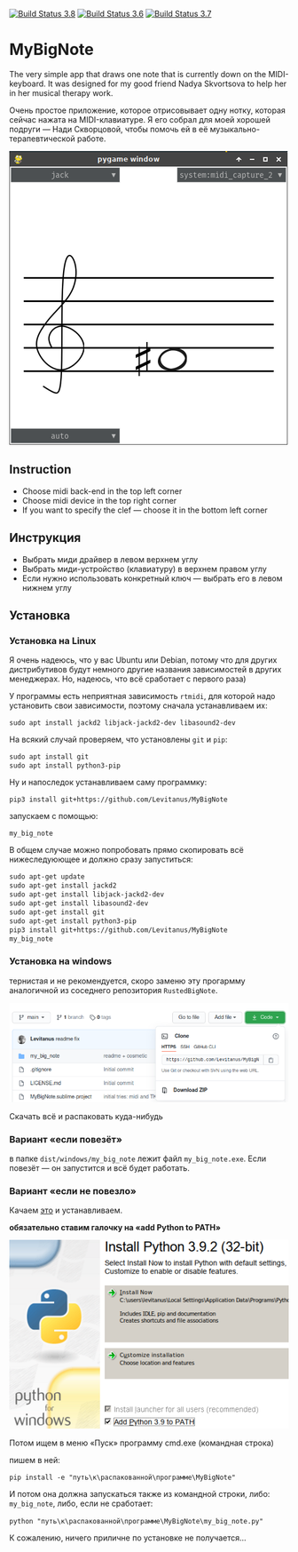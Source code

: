 [![Build Status 3.8](https://travis-ci.com/Levitanus/MyBigNote.svg?branch=main/1)](https://travis-ci.com/Levitanus/MyBigNote)
[![Build Status 3.6](https://travis-ci.com/Levitanus/MyBigNote.svg?branch=main/2)](https://travis-ci.com/Levitanus/MyBigNote)
[![Build Status 3.7](https://travis-ci.com/Levitanus/MyBigNote.svg?branch=main/3)](https://travis-ci.com/Levitanus/MyBigNote)

# MyBigNote

The very simple app that draws one note that is currently down on the MIDI-keyboard. It was designed for my good friend Nadya Skvortsova to help her in her musical therapy work.

Очень простое приложение, которое отрисовывает одну нотку, которая сейчас нажата на MIDI-клавиатуре. Я его собрал для моей хорошей подруги — Нади Скворцовой, чтобы помочь ей в её музыкально-терапевтической работе.

![screenshot](screenshot.png)

## Instruction

- Choose midi back-end in the top left corner
- Choose midi device in the top right corner
- If you want to specify the clef — choose it in the bottom left corner

## Инструкция

- Выбрать миди драйвер в левом верхнем углу
- Выбрать миди-устройство (клавиатуру) в верхнем правом углу
- Если нужно использовать конкретный ключ — выбрать его в левом нижнем углу

## Установка

### Установка на Linux

Я очень надеюсь, что у вас Ubuntu или Debian, потому что для других дистрибутивов будут немного другие названия зависимостей в других менеджерах. Но, надеюсь, что всё сработает с первого раза)

У программы есть неприятная зависимость `rtmidi`, для которой надо установить свои зависимости, поэтому сначала устанавливаем их:

```
sudo apt install jackd2 libjack-jackd2-dev libasound2-dev
```

На всякий случай проверяем, что установлены `git` и `pip`:

```
sudo apt install git
sudo apt install python3-pip
```

Ну и напоследок устанавливаем саму программку:

```
pip3 install git+https://github.com/Levitanus/MyBigNote
```

запускаем с помощью:

```
my_big_note
```

В общем случае можно попробовать прямо скопировать всё нижеследуюющее и должно сразу запуститься:


```
sudo apt-get update
sudo apt-get install jackd2
sudo apt-get install libjack-jackd2-dev
sudo apt-get install libasound2-dev
sudo apt-get install git
sudo apt-get install python3-pip
pip3 install git+https://github.com/Levitanus/MyBigNote
my_big_note
```

### Установка на windows

тернистая и не рекомендуется, скоро заменю эту прогармму аналогичной из соседнего репозитория `RustedBigNote`.

![download](screnshot_download_zip.png)

Скачать всё и распаковать куда-нибудь

### Вариант «если повезёт»

в папке `dist/windows/my_big_note` лежит файл `my_big_note.exe`. Если повезёт — он запустится и всё будет работать.

### Вариант «если не повезло»

Качаем [это](https://www.python.org/ftp/python/3.9.2/python-3.9.2.exe) и устанавливаем.

**обязательно ставим галочку на «add Python to PATH»**

![галка на PATH](screnshot_path.png)

Потом ищем в меню «Пуск» программу cmd.exe (командная строка)

пишем в ней:

```
pip install -e "путь\к\распакованной\программе\MyBigNote"
```

И потом она должна запускаться также из командной строки, либо: `my_big_note`, либо, если не сработает:

```python "путь\к\распакованной\программе\MyBigNote\my_big_note.py"```

К сожалению, ничего приличне по установке не получается...
